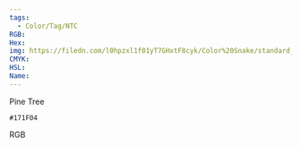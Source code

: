 ```yaml
---
tags:
  - Color/Tag/NTC
RGB:
Hex:
img: https://filedn.com/l0hpzxl1f01yT7GHxtF8cyk/Color%20Snake/standard_csv_to_svg//171F04.svg
CMYK:
HSL:
Name:
---
```

Pine Tree
```palette
#171F04
```
RGB
